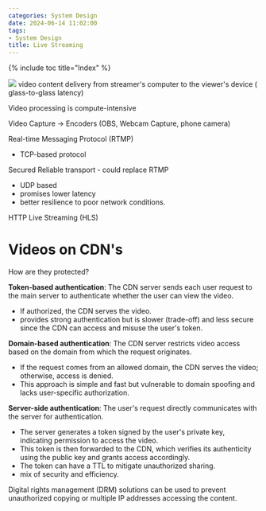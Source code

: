 ```yaml
---
categories: System Design
date: 2024-06-14 11:02:00
tags:
- System Design
title: Live Streaming
---
```


{% include toc title="Index" %}

![](https://www.youtube.com/watch?v=7AMRfNKwuYo)
video content delivery from streamer's computer to the viewer's device (
glass-to-glass latency)

Video processing is compute-intensive

Video Capture -> Encoders (OBS, Webcam Capture, phone camera)

Real-time Messaging Protocol (RTMP)
- TCP-based protocol

Secured Reliable transport - could replace RTMP

- UDP based
- promises lower latency
- better resilience to poor network conditions.

HTTP Live Streaming (HLS)

# Videos on CDN's

How are they protected?

**Token-based authentication**:
The CDN server sends each user request to the main server to authenticate
whether the user can view the video.

- If authorized, the CDN serves the video.
- provides strong authentication but is slower (trade-off) and less secure since
  the CDN can access and misuse the user's token.

**Domain-based authentication**: The CDN server restricts video access based on
the domain from which the request originates.

- If the request comes from an allowed domain, the CDN serves the video;
  otherwise, access is denied.
- This approach is simple and fast but vulnerable to domain spoofing and lacks
  user-specific authorization.

**Server-side authentication**: The user's request directly communicates with
the server for authentication.

- The server generates a token signed by the user's private key, indicating
  permission to access the video.
- This token is then forwarded to the CDN, which verifies its authenticity using
  the public key and grants access accordingly.
- The token can have a TTL to mitigate unauthorized sharing.
- mix of security and efficiency.

Digital rights management (DRM) solutions can be used to prevent unauthorized
copying or multiple IP addresses accessing the content.